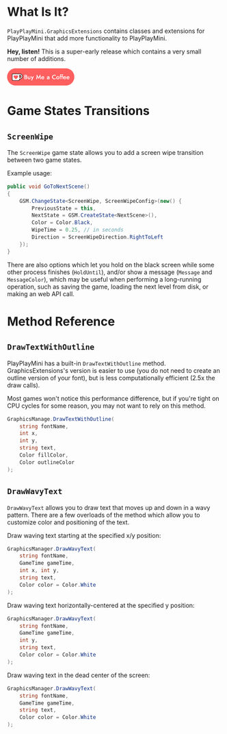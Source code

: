 # What Is It?

`PlayPlayMini.GraphicsExtensions` contains classes and extensions for PlayPlayMini that add more functionality to PlayPlayMini.

**Hey, listen!** This is a super-early release which contains a very small number of additions.

[![Buy Me a Coffee at ko-fi.com](https://raw.githubusercontent.com/BenMakesGames/AssetsForNuGet/main/buymeacoffee.png)](https://ko-fi.com/A0A12KQ16)

# Game States Transitions

## `ScreenWipe`

The `ScreenWipe` game state allows you to add a screen wipe transition between two game states.

Example usage:

```c#
public void GoToNextScene()
{
    GSM.ChangeState<ScreenWipe, ScreenWipeConfig>(new() {
        PreviousState = this,
        NextState = GSM.CreateState<NextScene>(),
        Color = Color.Black,
        WipeTime = 0.25, // in seconds
        Direction = ScreenWipeDirection.RightToLeft
    });
}
```

There are also options which let you hold on the black screen while some other process finishes (`HoldUntil`), and/or show a message (`Message` and `MessageColor`), which may be useful when performing a long-running operation, such as saving the game, loading the next level from disk, or making an web API call.

# Method Reference

## `DrawTextWithOutline`

PlayPlayMini has a built-in `DrawTextWithOutline` method. GraphicsExtensions's version is easier to use (you do not need to create an outline version of your font), but is less computationally efficient (2.5x the draw calls).

Most games won't notice this performance difference, but if you're tight on CPU cycles for some reason, you may not want to rely on this method.

```c#
GraphicsManage.DrawTextWithOutline(
    string fontName,
    int x,
    int y,
    string text,
    Color fillColor,
    Color outlineColor
);
```

## `DrawWavyText`

`DrawWavyText` allows you to draw text that moves up and down in a wavy pattern. There are a few overloads of the method which allow you to customize color and positioning of the text.

Draw waving text starting at the specified x/y position:

```c#
GraphicsManager.DrawWavyText(
    string fontName,
    GameTime gameTime,
    int x, int y,
    string text,
    Color color = Color.White
);
```

Draw waving text horizontally-centered at the specified y position:

```c#
GraphicsManager.DrawWavyText(
    string fontName,
    GameTime gameTime,
    int y,
    string text,
    Color color = Color.White
);
```

Draw waving text in the dead center of the screen:

```c#
GraphicsManager.DrawWavyText(
    string fontName,
    GameTime gameTime,
    string text,
    Color color = Color.White
);
```